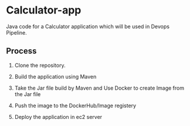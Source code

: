 # Calculator-app
Java code for a Calculator application which will be used in Devops Pipeline.

## Process 

1. Clone the repository.

2. Build the application using Maven

3. Take the Jar file build by Maven and Use Docker to create Image from the Jar file

4. Push the image to the DockerHub/Image registery

5. Deploy the application in ec2 server 

